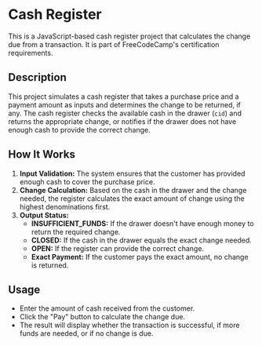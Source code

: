 # Cash Register

This is a JavaScript-based cash register project that calculates the change due from a transaction. It is part of FreeCodeCamp's certification requirements.

## Description

This project simulates a cash register that takes a purchase price and a payment amount as inputs and determines the change to be returned, if any. The cash register checks the available cash in the drawer (`cid`) and returns the appropriate change, or notifies if the drawer does not have enough cash to provide the correct change.

## How It Works

1. **Input Validation:** The system ensures that the customer has provided enough cash to cover the purchase price.
2. **Change Calculation:** Based on the cash in the drawer and the change needed, the register calculates the exact amount of change using the highest denominations first.
3. **Output Status:**
   - **INSUFFICIENT_FUNDS:** If the drawer doesn't have enough money to return the required change.
   - **CLOSED:** If the cash in the drawer equals the exact change needed.
   - **OPEN:** If the register can provide the correct change.
   - **Exact Payment:** If the customer pays the exact amount, no change is returned.

## Usage

- Enter the amount of cash received from the customer.
- Click the "Pay" button to calculate the change due.
- The result will display whether the transaction is successful, if more funds are needed, or if no change is due.
